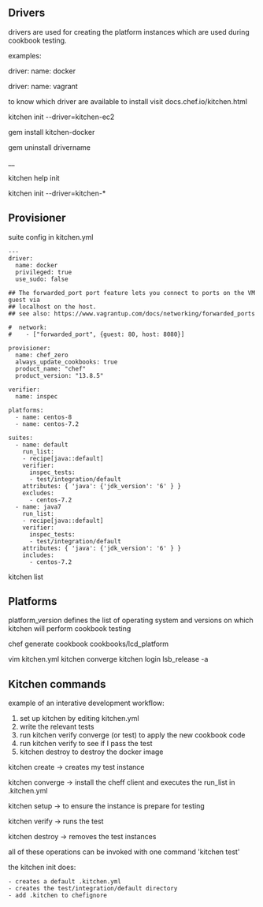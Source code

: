## Drivers

drivers are used for creating the platform instances which are used during cookbook testing.

examples:

driver:
   name: docker

driver:
   name: vagrant

to know which driver are available to install visit docs.chef.io/kitchen.html

kitchen init --driver=kitchen-ec2

gem install kitchen-docker

gem uninstall drivername


__

kitchen help init

kitchen init --driver=kitchen-*

## Provisioner

suite config in kitchen.yml 

```
---
driver:
  name: docker
  privileged: true
  use_sudo: false

## The forwarded_port port feature lets you connect to ports on the VM guest via
## localhost on the host.
## see also: https://www.vagrantup.com/docs/networking/forwarded_ports

#  network:
#    - ["forwarded_port", {guest: 80, host: 8080}]

provisioner:
  name: chef_zero
  always_update_cookbooks: true
  product_name: "chef"
  product_version: "13.8.5"

verifier:
  name: inspec

platforms:
  - name: centos-8
  - name: centos-7.2

suites:
  - name: default
    run_list:
    - recipe[java::default]
    verifier:
      inspec_tests:
      - test/integration/default
    attributes: { 'java': {'jdk_version': '6' } }
    excludes:
      - centos-7.2
  - name: java7
    run_list:
    - recipe[java::default]
    verifier:
      inspec_tests:
      - test/integration/default
    attributes: { 'java': {'jdk_version': '6' } }
    includes:
      - centos-7.2
```

kitchen list


## Platforms

platform_version defines the list of operating system and versions on which kitchen will perform cookbook testing

chef generate cookbook cookbooks/lcd_platform

vim kitchen.yml
kitchen converge
kitchen login
lsb_release -a

## Kitchen commands

example of an interative development workflow:

1. set up kitchen by editing kitchen.yml
2. write the relevant tests
3. run kitchen verify converge (or test) to apply the new cookbook code
4. run kitchen verify to see if I pass the test
5. kitchen destroy to destroy the docker image

kitchen create -> creates my test instance

kitchen converge -> install the cheff client and executes the run_list in .kitchen.yml

kitchen setup -> to ensure the instance is prepare for testing

kitchen verify -> runs the test

kitchen destroy -> removes the test instances

all of these operations can be invoked with one command 'kitchen test'


the kitchen init does:

	- creates a default .kitchen.yml
	- creates the test/integration/default directory
	- add .kitchen to chefignore
